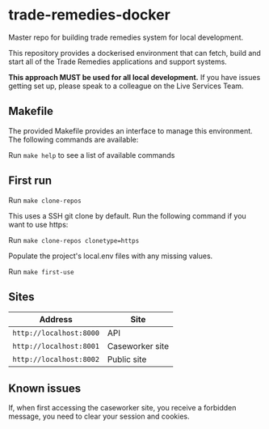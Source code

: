 # trade-remedies-docker
Master repo for building trade remedies system for local development.

This repository provides a dockerised environment that can fetch, build and start all of the Trade Remedies applications and support systems. 

**This approach MUST be used for all local development.** If you have issues getting set up, please speak to a colleague on the Live Services Team.

## Makefile

The provided Makefile provides an interface to manage this environment. The following commands are available:

Run `make help` to see a list of available commands

## First run

Run `make clone-repos`

This uses a SSH git clone by default. Run the following command if you want to use https:

Run `make clone-repos clonetype=https`

Populate the project's local.env files with any missing values.

Run `make first-use`

## Sites

| Address | Site |
| ------------- | ------------- |
| `http://localhost:8000` | API |
| `http://localhost:8001` | Caseworker site |
| `http://localhost:8002` | Public site |

## Known issues

If, when first accessing the caseworker site, you receive a forbidden message, you need to clear your session and cookies.

